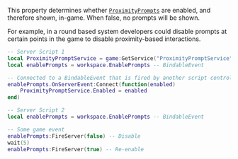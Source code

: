 This property determines whether [`ProximityPrompts`](https://create.roblox.com/docs/reference/engine/classes/ProximityPrompt)
are enabled, and therefore shown, in-game. When false, no prompts will be
shown.

For example, in a round based system developers could disable prompts at
certain points in the game to disable proximity-based interactions.
```lua
-- Server Script 1
local ProximityPromptService = game:GetService("ProximityPromptService")
local enablePrompts = workspace.EnablePrompts -- BindableEvent

-- Connected to a BindableEvent that is fired by another script controlling game logic
enablePrompts.OnServerEvent:Connect(function(enabled)
	ProximityPromptService.Enabled = enabled
end)
```
```lua
-- Server Script 2
local enablePrompts = workspace.EnablePrompts -- BindableEvent

-- Some game event
enablePrompts:FireServer(false) -- Disable
wait(5)
enablePrompts:FireServer(true) -- Re-enable
```